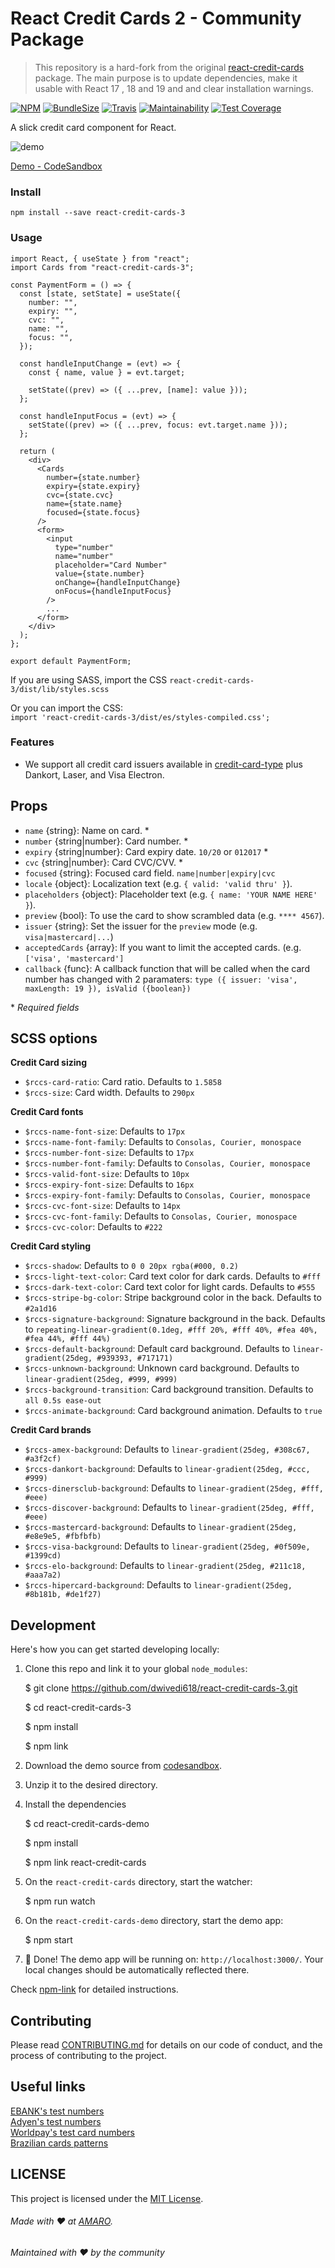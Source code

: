 # React Credit Cards 2 - Community Package

> This repository is a hard-fork from the original [react-credit-cards](https://github.com/amaroteam/react-credit-cards) package. The main purpose is to update dependencies, make it usable with React 17 , 18 and 19 and and clear installation warnings.

[![NPM](https://img.shields.io/npm/v/react-credit-cards-3)](https://www.npmjs.com/package/react-credit-cards-3) [![BundleSize](https://img.shields.io/bundlephobia/min/react-credit-cards-3)](https://bundlephobia.com/package/react-credit-cards-3) [![Travis](https://travis-ci.org/amarofashion/react-credit-cards.svg?branch=master)](https://travis-ci.org/amarofashion/react-credit-cards) [![Maintainability](https://api.codeclimate.com/v1/badges/bb0aa1a6b782c3845f6a/maintainability)](https://codeclimate.com/github/amarofashion/react-credit-cards/maintainability) [![Test Coverage](https://api.codeclimate.com/v1/badges/bb0aa1a6b782c3845f6a/test_coverage)](https://codeclimate.com/github/amarofashion/react-credit-cards/test_coverage)

A slick credit card component for React.

![demo](https://raw.githubusercontent.com/dwivedi618/react-credit-cards-3/master/docs/media/rccs.gif)

[Demo - CodeSandbox](https://ovvwzkzry9.codesandbox.io/)

### Install

```
npm install --save react-credit-cards-3
```

### Usage

```tsx
import React, { useState } from "react";
import Cards from "react-credit-cards-3";

const PaymentForm = () => {
  const [state, setState] = useState({
    number: "",
    expiry: "",
    cvc: "",
    name: "",
    focus: "",
  });

  const handleInputChange = (evt) => {
    const { name, value } = evt.target;

    setState((prev) => ({ ...prev, [name]: value }));
  };

  const handleInputFocus = (evt) => {
    setState((prev) => ({ ...prev, focus: evt.target.name }));
  };

  return (
    <div>
      <Cards
        number={state.number}
        expiry={state.expiry}
        cvc={state.cvc}
        name={state.name}
        focused={state.focus}
      />
      <form>
        <input
          type="number"
          name="number"
          placeholder="Card Number"
          value={state.number}
          onChange={handleInputChange}
          onFocus={handleInputFocus}
        />
        ...
      </form>
    </div>
  );
};

export default PaymentForm;
```

If you are using SASS, import the CSS `react-credit-cards-3/dist/lib/styles.scss`

Or you can import the CSS:  
`import 'react-credit-cards-3/dist/es/styles-compiled.css';`

### Features

- We support all credit card issuers available in [credit-card-type](https://github.com/braintree/credit-card-type) plus
  Dankort, Laser, and Visa Electron.

## Props

- `name` {string}: Name on card. \*
- `number` {string|number}: Card number. \*
- `expiry` {string|number}: Card expiry date. `10/20` or `012017` \*
- `cvc` {string|number}: Card CVC/CVV. \*
- `focused` {string}: Focused card field. `name|number|expiry|cvc`
- `locale` {object}: Localization text (e.g. `{ valid: 'valid thru' }`).
- `placeholders` {object}: Placeholder text (e.g. `{ name: 'YOUR NAME HERE' }`).
- `preview` {bool}: To use the card to show scrambled data (e.g. `**** 4567`).
- `issuer` {string}: Set the issuer for the `preview` mode (e.g. `visa|mastercard|...`)
- `acceptedCards` {array}: If you want to limit the accepted cards. (e.g. `['visa', 'mastercard']`
- `callback` {func}: A callback function that will be called when the card number has changed with 2 paramaters: `type ({ issuer: 'visa', maxLength: 19 }), isValid ({boolean})`

\* _Required fields_

## SCSS options

**Credit Card sizing**

- `$rccs-card-ratio`: Card ratio. Defaults to `1.5858`
- `$rccs-size`: Card width. Defaults to `290px`

**Credit Card fonts**

- `$rccs-name-font-size`: Defaults to `17px`
- `$rccs-name-font-family`: Defaults to `Consolas, Courier, monospace`
- `$rccs-number-font-size`: Defaults to `17px`
- `$rccs-number-font-family`: Defaults to `Consolas, Courier, monospace`
- `$rccs-valid-font-size`: Defaults to `10px`
- `$rccs-expiry-font-size`: Defaults to `16px`
- `$rccs-expiry-font-family`: Defaults to `Consolas, Courier, monospace`
- `$rccs-cvc-font-size`: Defaults to `14px`
- `$rccs-cvc-font-family`: Defaults to `Consolas, Courier, monospace`
- `$rccs-cvc-color`: Defaults to `#222`

**Credit Card styling**

- `$rccs-shadow`: Defaults to `0 0 20px rgba(#000, 0.2)`
- `$rccs-light-text-color`: Card text color for dark cards. Defaults to `#fff`
- `$rccs-dark-text-color`: Card text color for light cards. Defaults to `#555`
- `$rccs-stripe-bg-color`: Stripe background color in the back. Defaults to `#2a1d16`
- `$rccs-signature-background`: Signature background in the back. Defaults to `repeating-linear-gradient(0.1deg, #fff 20%, #fff 40%, #fea 40%, #fea 44%, #fff 44%)`
- `$rccs-default-background`: Default card background. Defaults to `linear-gradient(25deg, #939393, #717171)`
- `$rccs-unknown-background`: Unknown card background. Defaults to `linear-gradient(25deg, #999, #999)`
- `$rccs-background-transition`: Card background transition. Defaults to `all 0.5s ease-out`
- `$rccs-animate-background`: Card background animation. Defaults to `true`

**Credit Card brands**

- `$rccs-amex-background`: Defaults to `linear-gradient(25deg, #308c67, #a3f2cf)`
- `$rccs-dankort-background`: Defaults to `linear-gradient(25deg, #ccc, #999)`
- `$rccs-dinersclub-background`: Defaults to `linear-gradient(25deg, #fff, #eee)`
- `$rccs-discover-background`: Defaults to `linear-gradient(25deg, #fff, #eee)`
- `$rccs-mastercard-background`: Defaults to `linear-gradient(25deg, #e8e9e5, #fbfbfb)`
- `$rccs-visa-background`: Defaults to `linear-gradient(25deg, #0f509e, #1399cd)`
- `$rccs-elo-background`: Defaults to `linear-gradient(25deg, #211c18, #aaa7a2)`
- `$rccs-hipercard-background`: Defaults to `linear-gradient(25deg, #8b181b, #de1f27)`

## Development

Here's how you can get started developing locally:

1. Clone this repo and link it to your global `node_modules`:

   $ git clone https://github.com/dwivedi618/react-credit-cards-3.git

   $ cd react-credit-cards-3

   $ npm install

   $ npm link

2. Download the demo source from [codesandbox](https://codesandbox.io/s/ovvwzkzry9).
3. Unzip it to the desired directory.
4. Install the dependencies

   $ cd react-credit-cards-demo

   $ npm install

   $ npm link react-credit-cards

5. On the `react-credit-cards` directory, start the watcher:

   $ npm run watch

6. On the `react-credit-cards-demo` directory, start the demo app:

   $ npm start

7. 🎉 Done! The demo app will be running on: `http://localhost:3000/`. Your local changes should be automatically reflected there.

Check [npm-link](https://docs.npmjs.com/cli/link.html) for detailed instructions.

## Contributing

Please read [CONTRIBUTING.md](CONTRIBUTING.md) for details on our code of conduct, and the process of contributing to the project.

## Useful links

[EBANK's test numbers](https://www.ebanx.com/business/en/developers/integrations/testing/credit-card-test-numbers)  
[Adyen's test numbers](https://gist.github.com/j3j5/8b3e48ccad746b90a54a)  
[Worldpay's test card numbers](https://support.worldpay.com/support/kb/bg/testandgolive/tgl5103.html)  
[Brazilian cards patterns](https://github.com/erikhenrique/bin-cc/blob/master/README.md)

## LICENSE

This project is licensed under the [MIT License](LICENSE.md).

###### Made with ❤️ at [AMARO](https://amaro.com).

###### Maintained with ❤️ by the community
